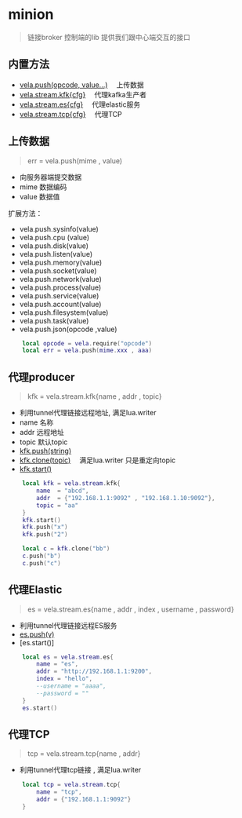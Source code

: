 # minion
> 链接broker 控制端的lib 提供我们跟中心端交互的接口

## 内置方法
- [vela.push(opcode, value...)](#上传数据) &emsp;上传数据
- [vela.stream.kfk{cfg}](#代理producer) &emsp;代理kafka生产者
- [vela.stream.es{cfg}](#代理Elastic) &emsp;代理elastic服务
- [vela.stream.tcp{cfg}](#代理tcp) &emsp;代理TCP

## 上传数据
> err = vela.push(mime , value)
- 向服务器端提交数据
- mime 数据编码
- value 数据值


扩展方法：
- vela.push.sysinfo(value)
- vela.push.cpu (value)
- vela.push.disk(value)
- vela.push.listen(value)
- vela.push.memory(value)
- vela.push.socket(value)
- vela.push.network(value)
- vela.push.process(value)
- vela.push.service(value)
- vela.push.account(value)
- vela.push.filesystem(value)
- vela.push.task(value)
- vela.push.json(opcode ,value)

```lua
    local opcode = vela.require("opcode")
    local err = vela.push(mime.xxx , aaa)
```

## 代理producer
> kfk = vela.stream.kfk{name , addr , topic}
- 利用tunnel代理链接远程地址, 满足lua.writer
- name 名称
- addr 远程地址
- topic 默认topic
- [kfk.push(string)](#)
- [kfk.clone(topic)](#)  &emsp;满足lua.writer 只是重定向topic
- [kfk.start()](#)


```lua
    local kfk = vela.stream.kfk{
        name  = "abcd",
        addr  = {"192.168.1.1:9092" , "192.168.1.10:9092"},
        topic = "aa"
    }
    kfk.start()
    kfk.push("x")
    kfk.push("2")

    local c = kfk.clone("bb")
    c.push("b")
    c.push("c")
```

## 代理Elastic
> es = vela.stream.es{name , addr , index , username , password}
- 利用tunnel代理链接远程ES服务
- [es.push(v)](#)
- [es.start()]

```lua
    local es = vela.stream.es{
        name = "es",
        addr = "http://192.168.1.1:9200",
        index = "hello",
        --username = "aaaa",
        --password = ""
    }
    es.start()
```

## 代理TCP
> tcp = vela.stream.tcp{name , addr}
- 利用tunnel代理tcp链接 , 满足lua.writer

```lua
    local tcp = vela.stream.tcp{
        name = "tcp",
        addr = {"192.168.1.1:9092"}
    }
```
